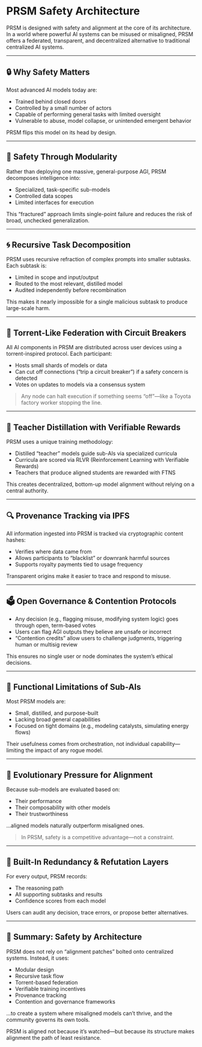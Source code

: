 # PRSM Safety Architecture

PRSM is designed with safety and alignment at the core of its architecture. In a world where powerful AI systems can be misused or misaligned, PRSM offers a federated, transparent, and decentralized alternative to traditional centralized AI systems.

---

## 🔒 Why Safety Matters

Most advanced AI models today are:

- Trained behind closed doors
- Controlled by a small number of actors
- Capable of performing general tasks with limited oversight
- Vulnerable to abuse, model collapse, or unintended emergent behavior

PRSM flips this model on its head by design.

---

## 🧱 Safety Through Modularity

Rather than deploying one massive, general-purpose AGI, PRSM decomposes intelligence into:

- Specialized, task-specific sub-models
- Controlled data scopes
- Limited interfaces for execution

This “fractured” approach limits single-point failure and reduces the risk of broad, unchecked generalization.

---

## 🌀 Recursive Task Decomposition

PRSM uses recursive refraction of complex prompts into smaller subtasks. Each subtask is:

- Limited in scope and input/output
- Routed to the most relevant, distilled model
- Audited independently before recombination

This makes it nearly impossible for a single malicious subtask to produce large-scale harm.

---

## 📡 Torrent-Like Federation with Circuit Breakers

All AI components in PRSM are distributed across user devices using a torrent-inspired protocol. Each participant:

- Hosts small shards of models or data
- Can cut off connections (“trip a circuit breaker”) if a safety concern is detected
- Votes on updates to models via a consensus system

> Any node can halt execution if something seems “off”—like a Toyota factory worker stopping the line.

---

## 🔁 Teacher Distillation with Verifiable Rewards

PRSM uses a unique training methodology:

- Distilled “teacher” models guide sub-AIs via specialized curricula
- Curricula are scored via RLVR (Reinforcement Learning with Verifiable Rewards)
- Teachers that produce aligned students are rewarded with FTNS

This creates decentralized, bottom-up model alignment without relying on a central authority.

---

## 🔍 Provenance Tracking via IPFS

All information ingested into PRSM is tracked via cryptographic content hashes:

- Verifies where data came from
- Allows participants to “blacklist” or downrank harmful sources
- Supports royalty payments tied to usage frequency

Transparent origins make it easier to trace and respond to misuse.

---

## 🗳️ Open Governance & Contention Protocols

- Any decision (e.g., flagging misuse, modifying system logic) goes through open, term-based votes
- Users can flag AGI outputs they believe are unsafe or incorrect
- “Contention credits” allow users to challenge judgments, triggering human or multisig review

This ensures no single user or node dominates the system’s ethical decisions.

---

## 🧩 Functional Limitations of Sub-AIs

Most PRSM models are:

- Small, distilled, and purpose-built
- Lacking broad general capabilities
- Focused on tight domains (e.g., modeling catalysts, simulating energy flows)

Their usefulness comes from orchestration, not individual capability—limiting the impact of any rogue model.

---

## 🧬 Evolutionary Pressure for Alignment

Because sub-models are evaluated based on:

- Their performance
- Their composability with other models
- Their trustworthiness

…aligned models naturally outperform misaligned ones.

> In PRSM, safety is a competitive advantage—not a constraint.

---

## 🧯 Built-In Redundancy & Refutation Layers

For every output, PRSM records:

- The reasoning path
- All supporting subtasks and results
- Confidence scores from each model

Users can audit any decision, trace errors, or propose better alternatives.

---

## 🧭 Summary: Safety by Architecture

PRSM does not rely on “alignment patches” bolted onto centralized systems. Instead, it uses:

- Modular design
- Recursive task flow
- Torrent-based federation
- Verifiable training incentives
- Provenance tracking
- Contention and governance frameworks

…to create a system where misaligned models can’t thrive, and the community governs its own tools.

PRSM is aligned not because it’s watched—but because its structure makes alignment the path of least resistance.
